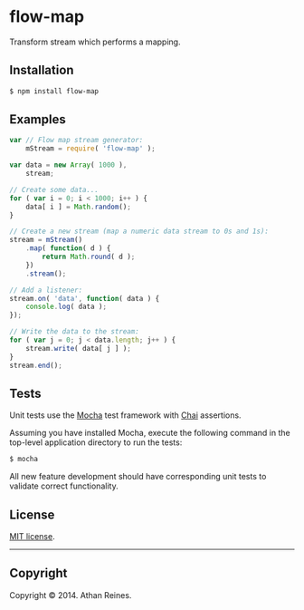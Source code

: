 flow-map
========

Transform stream which performs a mapping.


## Installation

``` bash
$ npm install flow-map
```


## Examples

``` javascript
var // Flow map stream generator:
	mStream = require( 'flow-map' );

var data = new Array( 1000 ),
	stream;

// Create some data...
for ( var i = 0; i < 1000; i++ ) {
	data[ i ] = Math.random();
}

// Create a new stream (map a numeric data stream to 0s and 1s):
stream = mStream()
	.map( function( d ) {
		return Math.round( d );
	})
	.stream();

// Add a listener:
stream.on( 'data', function( data ) {
	console.log( data );
});

// Write the data to the stream:
for ( var j = 0; j < data.length; j++ ) {
	stream.write( data[ j ] );
}
stream.end();
```

## Tests

Unit tests use the [Mocha](http://visionmedia.github.io/mocha) test framework with [Chai](http://chaijs.com) assertions.

Assuming you have installed Mocha, execute the following command in the top-level application directory to run the tests:

``` bash
$ mocha
```

All new feature development should have corresponding unit tests to validate correct functionality.


## License

[MIT license](http://opensource.org/licenses/MIT). 


---
## Copyright

Copyright &copy; 2014. Athan Reines.

